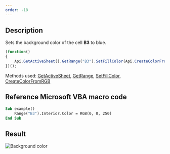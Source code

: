 ```yaml
---
order: -18
---
```


## Description

Sets the background color of the cell **B3** to blue.

``` javascript
(function()
{
    Api.GetActiveSheet().GetRange("B3").SetFillColor(Api.CreateColorFromRGB(0, 0, 250));
})();
```

Methods used: [GetActiveSheet](/officeapi/spreadsheetapi/api/getactivesheet), [GetRange](/officeapi/spreadsheetapi/apiworksheet/getrange), [SetFillColor](/officeapi/spreadsheetapi/apirange/setfillcolor), [CreateColorFromRGB](/officeapi/spreadsheetapi/api/createcolorfromrgb)

## Reference Microsoft VBA macro code

``` vb
Sub example()
    Range("B3").Interior.Color = RGB(0, 0, 250)
End Sub
```

## Result

![Background color](/assets/images/plugins/background_color.png)
